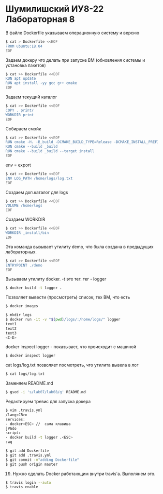 # Шумилишский ИУ8-22 Лабораторная 8

В файле Dockerfile указываем операционную систему и версию

```sh
$ cat > Dockerfile <<EOF
FROM ubuntu:18.04
EOF
```
Задаем докеру что делать при запуске ВМ (обновления системы и установка пакетов)

```sh
$ cat >> Dockerfile <<EOF
RUN apt update
RUN apt install -yy gcc g++ cmake
EOF
```
Задаем текущий каталог
```sh
$ cat >> Dockerfile <<EOF
COPY . print/
WORKDIR print
EOF
```
Собираем смэйк

```sh
$ cat >> Dockerfile <<EOF
RUN cmake -H. -B_build -DCMAKE_BUILD_TYPE=Release -DCMAKE_INSTALL_PREFIX=_install
RUN cmake --build _build
RUN cmake --build _build --target install
EOF
```
env = export 

```sh
$ cat >> Dockerfile <<EOF
ENV LOG_PATH /home/logs/log.txt
EOF
```
Создаем доп.каталог для logs
```sh
$ cat >> Dockerfile <<EOF
VOLUME /home/logs
EOF
```
Создаем WORKDIR
```sh
$ cat >> Dockerfile <<EOF
WORKDIR _install/bin
EOF
```
Эта команда вызывает утилиту demo, что была создана в предыдущих лабораторных. 

```sh
$ cat >> Dockerfile <<EOF
ENTRYPOINT ./demo
EOF
```

Вызываем утилиту docker. -t это тег. тег - logger
```sh
$ docker build -t logger .
```
Позволяет вывести (просмотреть) список, тех  ВМ, что есть

```sh
$ docker images
```

```sh 
$ mkdir logs
$ docker run -it -v "$(pwd)/logs/:/home/logs/" logger
text1
text2
text3
<C-D>
```
docker inspect logger - показывает, что происходит с машиной

```sh
$ docker inspect logger
```
cat logs/log.txt позволяет посмотреть, что утилита вывела в лог
```sh
$ cat logs/log.txt
```
Заменяем README.md 
```sh
$ gsed -i 's/lab07/lab08/g' README.md
```
Редактируем тревис для запуска докера
```sh
$ vim .travis.yml
/lang<CR>o
services:
- docker<ESC> //  сама клавиша
jVGdo
script:
- docker build -t logger .<ESC>
:wq
```

```sh
$ git add Dockerfile
$ git add .travis.yml
$ git commit -m"adding Dockerfile"
$ git push origin master
```
19. Нужно сделать Docker работающим внутри travis'а. Выполянем это.
```sh
$ travis login --auto
$ travis enable
```
